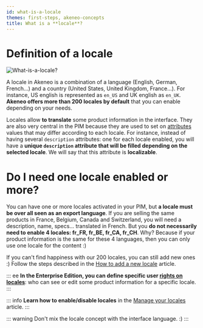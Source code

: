 ```yaml
---
id: what-is-a-locale
themes: first-steps, akeneo-concepts
title: What is a **locale**?
---
```


# Definition of a locale

![What-is-a-locale?](../img/what-is-a-locale.svg)

A locale in Akeneo is a combination of a language (English, German, French...) and a country (United States, United Kingdom, France…). For instance, US english is represented as `en_US` and UK english as `en_UK`. **Akeneo offers more than 200 locales by default** that you can enable depending on your needs.  

Locales allow **to translate** some product information in the interface. They are also very central in the PIM because they are used to set on [attributes](/articles/what-is-an-attribute.html) values that may differ according to each locale. For instance, instead of having several `description` attributes: one for each locale enabled, you will have a **unique `description` attribute that will be filled depending on the selected locale**. We will say that this attribute is **localizable**.

# Do I need one locale enabled or more?

You can have one or more locales activated in your PIM, but **a locale must be over all seen as an export language**. If you are selling the same products in France, Belgium, Canada and Switzerland, you will need a description, name, specs... translated in French. But you **do not necessarily need to enable 4 locales: fr_FR, fr_BE, fr_CA, fr_CH**. Why? Because if your product information is the same for these 4 languages, then you can only use one locale for the content :) 

If you can't find happiness with our 200 locales, you can still add new ones :) Follow the steps described in the [How to add a new locale](/articles/manage-your-locales.html#how-to-add-a-new-locale) article.

::: ee
**In the Enterprise Edition, you can define specific user [rights on locales](/articles/access-rights-on-products.html#rights-depending-on-the-locale)**: who can see or edit some product information for a specific locale.
:::

::: info
**Learn how to enable/disable locales** in the [Manage your locales](/articles/manage-your-locales.html) article.
:::

::: warning
Don't mix the locale concept with the interface language. :)
:::
